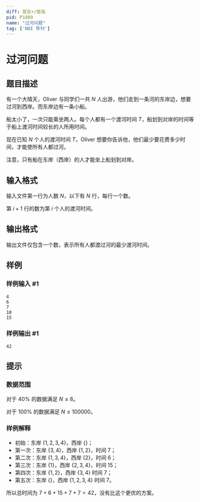 ```yaml
---
diff: 普及+/提高
pid: P1809
name: "过河问题"
tag: ['NOI 导刊']
---
```

# 过河问题
## 题目描述

有一个大晴天，Oliver 与同学们一共 $N$ 人出游，他们走到一条河的东岸边，想要过河到西岸。而东岸边有一条小船。 

船太小了，一次只能乘坐两人。每个人都有一个渡河时间 $T$，船划到对岸的时间等于船上渡河时间较长的人所用时间。 

现在已知 $N$ 个人的渡河时间 $T$，Oliver 想要你告诉他，他们最少要花费多少时间，才能使所有人都过河。 

注意，只有船在东岸（西岸）的人才能坐上船划到对岸。
## 输入格式

输入文件第一行为人数 $N$，以下有 $N$ 行，每行一个数。 

第 $i+1$ 行的数为第 $i$ 个人的渡河时间。
## 输出格式

输出文件仅包含一个数，表示所有人都渡过河的最少渡河时间。
## 样例

### 样例输入 #1
```
4
6
7
10
15

```
### 样例输出 #1
```
42

```
## 提示

### 数据范围

对于 $40\%$ 的数据满足 $N\le8$。 

对于 $100\%$ 的数据满足 $N\le100000$。


### 样例解释

- 初始：东岸 $\{1,2,3,4\}$，西岸 $\{\}$；
- 第一次：东岸 $\{3,4\}$，西岸 $\{1,2\}$，时间 $7$；
- 第二次：东岸 $\{1,3,4\}$，西岸 $\{2\}$，时间 $6$；
- 第三次：东岸 $\{1\}$，西岸 $\{2,3,4\}$，时间 $15$；
- 第四次：东岸 $\{1,2\}$，西岸 $\{3,4\}$ 时间 $7$；
- 第五次：东岸 $\{\}$，西岸 $\{1,2,3,4\}$ 时间 $7$。

所以总时间为 $7+6+15+7+7=42$，没有比这个更优的方案。
